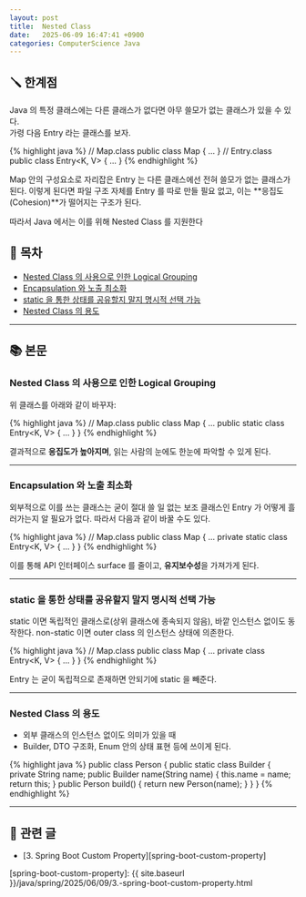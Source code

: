 ```yaml
---
layout: post
title:  Nested Class
date:   2025-06-09 16:47:41 +0900
categories: ComputerScience Java
---
```


<!--more-->

## 🪛 한계점

Java 의 특정 클래스에는 다른 클래스가 없다면 아무 쓸모가 없는 클래스가 있을 수 있다.  
가령 다음 Entry 라는 클래스를 보자.

{% highlight java %}
// Map.class
public class Map { ... }
// Entry.class
public class Entry<K, V> { ... }
{% endhighlight %}

Map 안의 구성요소로 자리잡은 Entry 는 다른 클래스에선 전혀 쓸모가 없는 클래스가 된다.
이렇게 된다면 파일 구조 자체를 Entry 를 따로 만들 필요 없고, 이는 **응집도(Cohesion)**가 떨어지는 구조가 된다.

따라서 Java 에서는 이를 위해 Nested Class 를 지원한다

## 📂 목차
- [Nested Class 의 사용으로 인한 Logical Grouping](#nested-class-의-사용으로-인한-logical-grouping)
- [Encapsulation 와 노출 최소화](#encapsulation-와-노출-최소화)
- [static 을 통한 상태를 공유할지 말지 명시적 선택 가능](#static-을-통한-상태를-공유할지-말지-명시적-선택-가능)
- [Nested Class 의 용도](#nested-class-의-용도)

---

## 📚 본문

### Nested Class 의 사용으로 인한 Logical Grouping

위 클래스를 아래와 같이 바꾸자:

{% highlight java %}
// Map.class
public class Map { 
    ...
    public static class Entry<K, V> { ... }
}
{% endhighlight %}

결과적으로 **응집도가 높아지며**, 읽는 사람의 눈에도 한눈에 파악할 수 있게 된다.

---

### Encapsulation 와 노출 최소화

외부적으로 이를 쓰는 클래스는 굳이 절대 쓸 일 없는 보조 클래스인 Entry 가 어떻게 흘러가는지 알 필요가 없다. 따라서 다음과 같이 바꿀 수도 있다.

{% highlight java %}
// Map.class
public class Map { 
    ...
    private static class Entry<K, V> { ... }
}
{% endhighlight %}

이를 통해 API 인터페이스 surface 를 줄이고, **유지보수성**을 가져가게 된다.

---

### static 을 통한 상태를 공유할지 말지 명시적 선택 가능

static 이면 독립적인 클래스로(상위 클래스에 종속되지 않음), 바깥 인스턴스 없이도 동작한다. non-static 이면 outer class 의 인스턴스 상태에 의존한다.

{% highlight java %}
// Map.class
public class Map { 
    ...
    private class Entry<K, V> { ... }
}
{% endhighlight %}

Entry 는 굳이 독립적으로 존재하면 안되기에 static 을 빼준다.

---

### Nested Class 의 용도

- 외부 클래스의 인스턴스 없이도 의미가 있을 때
- Builder, DTO 구조화, Enum 안의 상태 표현 등에 쓰이게 된다.

{% highlight java %}
public class Person {
    public static class Builder {
        private String name;
        public Builder name(String name) {
            this.name = name;
            return this;
        }
        public Person build() {
            return new Person(name);
        }
    }
}
{% endhighlight %}

---

## 📁 관련 글
- [3. Spring Boot Custom Property][spring-boot-custom-property]

[spring-boot-custom-property]: {{ site.baseurl }}/java/spring/2025/06/09/3.-spring-boot-custom-property.html